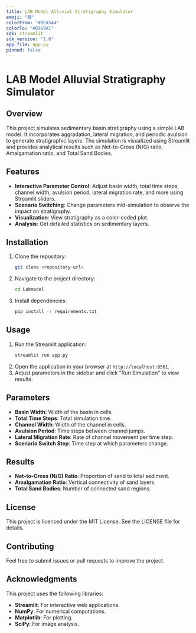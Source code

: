 ```yaml
---
title: LAB Model Alluvial Stratigraphy Simulator
emoji: "🟦"
colorFrom: "#0EA5A4"
colorTo: "#0369A1"
sdk: streamlit
sdk_version: "1.0"
app_file: app.py
pinned: false
---
```


# LAB Model Alluvial Stratigraphy Simulator

## Overview
This project simulates sedimentary basin stratigraphy using a simple LAB model. It incorporates aggradation, lateral migration, and periodic avulsion to generate stratigraphic layers. The simulation is visualized using Streamlit and provides analytical results such as Net-to-Gross (N/G) ratio, Amalgamation ratio, and Total Sand Bodies.

## Features
- **Interactive Parameter Control**: Adjust basin width, total time steps, channel width, avulsion period, lateral migration rate, and more using Streamlit sliders.
- **Scenario Switching**: Change parameters mid-simulation to observe the impact on stratigraphy.
- **Visualization**: View stratigraphy as a color-coded plot.
- **Analysis**: Get detailed statistics on sedimentary layers.

## Installation
1. Clone the repository:
   ```bash
   git clone <repository-url>
   ```
2. Navigate to the project directory:
   ```bash
   cd Labmodel
   ```
3. Install dependencies:
   ```bash
   pip install -r requirements.txt
   ```

## Usage
1. Run the Streamlit application:
   ```bash
   streamlit run app.py
   ```
2. Open the application in your browser at `http://localhost:8501`.
3. Adjust parameters in the sidebar and click "Run Simulation" to view results.

## Parameters
- **Basin Width**: Width of the basin in cells.
- **Total Time Steps**: Total simulation time.
- **Channel Width**: Width of the channel in cells.
- **Avulsion Period**: Time steps between channel jumps.
- **Lateral Migration Rate**: Rate of channel movement per time step.
- **Scenario Switch Step**: Time step at which parameters change.

## Results
- **Net-to-Gross (N/G) Ratio**: Proportion of sand to total sediment.
- **Amalgamation Ratio**: Vertical connectivity of sand layers.
- **Total Sand Bodies**: Number of connected sand regions.

## License
This project is licensed under the MIT License. See the LICENSE file for details.

## Contributing
Feel free to submit issues or pull requests to improve the project.

## Acknowledgments
This project uses the following libraries:
- **Streamlit**: For interactive web applications.
- **NumPy**: For numerical computations.
- **Matplotlib**: For plotting.
- **SciPy**: For image analysis.
